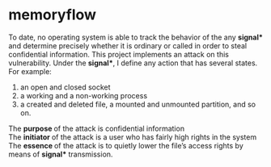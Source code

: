 # memoryflow

To date, no operating system is able to track the behavior of the any <b>signal*</b> and determine precisely 
whether it is ordinary or called in order to steal confidential information. 
This project implements an attack on this vulnerability. 
Under the <b>signal*</b>, I define any action that has several states. 
For example:
1) an open and closed socket
2) a working and a non-working process
3) a created and deleted file, a mounted and unmounted partition, and so on.

The <b> purpose </b> of the attack is confidential information \
The <b> initiator </b> of the attack is a user who has fairly high rights in the system \
The <b> essence </b> of the attack is to quietly lower the file’s access rights by means of <b>signal*</b> transmission.
